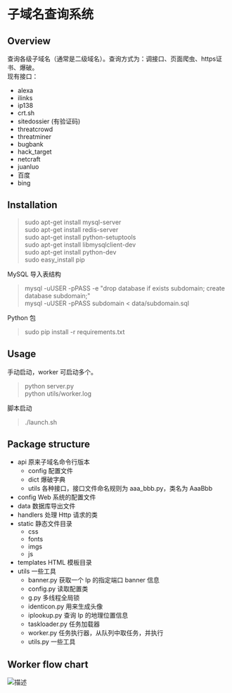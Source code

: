 子域名查询系统
======

Overview
------

查询各级子域名（通常是二级域名）。查询方式为：调接口、页面爬虫、https证书、爆破。  
现有接口：
- alexa
- ilinks
- ip138
- crt.sh
- sitedossier (有验证码)
- threatcrowd
- threatminer
- bugbank
- hack_target
- netcraft
- juanluo
- 百度
- bing

Installation
-------

> sudo apt-get install mysql-server  
> sudo apt-get install redis-server  
> sudo apt-get install python-setuptools  
> sudo apt-get install libmysqlclient-dev  
> sudo apt-get install python-dev  
> sudo easy_install pip

MySQL 导入表结构
> mysql -uUSER -pPASS -e "drop database if exists subdomain; create database subdomain;"  
> mysql -uUSER -pPASS subdomain < data/subdomain.sql

Python 包
> sudo pip install -r requirements.txt

Usage
------

手动启动，worker 可启动多个。
> python server.py  
> python utils/worker.log

脚本启动
> ./launch.sh

Package structure
------

- api  原来子域名命令行版本
	- config 配置文件
	- dict 爆破字典
	- utils 各种接口，接口文件命名规则为 aaa_bbb.py，类名为 AaaBbb
- config Web 系统的配置文件
- data 数据库导出文件
- handlers 处理 Http 请求的类
- static 静态文件目录
	- css
	- fonts
	- imgs
	- js
- templates HTML 模板目录
- utils 一些工具
	- banner.py 获取一个 Ip 的指定端口 banner 信息
	- config.py 读取配置类
	- g.py 多线程全局锁
	- identicon.py 用来生成头像
	- iplookup.py 查询 Ip 的地理位置信息
    - taskloader.py 任务加载器
	- worker.py 任务执行器，从队列中取任务，并执行
	- utils.py 一些工具

Worker flow chart
------

![描述](http://oq2vxplra.bkt.clouddn.com/flow_chart%20%281%29.png)
